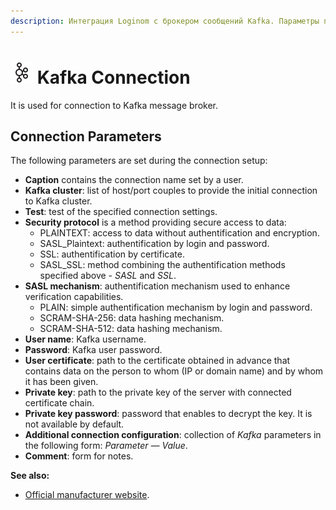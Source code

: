 ```yaml
---
description: Интеграция Loginom с брокером сообщений Kafka. Параметры подключения.
---
```

# ![ ](./../../../images/icons/common/data-sources/kafka_default.svg) Kafka Connection

It is used for connection to Kafka message broker.

## Connection Parameters

The following parameters are set during the connection setup:

* **Caption** contains the connection name set by a user.
* **Kafka cluster**: list of host/port couples to provide the initial connection to Kafka cluster.
* **Test**: test of the specified connection settings.
* **Security protocol** is a method providing secure access to data:
   * PLAINTEXT: access to data without authentification and encryption.
   * SASL_Plaintext: authentification by login and password.
   * SSL: authentification by certificate.
   * SASL_SSL: method combining the authentification methods specified above - *SASL* and *SSL*.
* **SASL mechanism**: authentification mechanism used to enhance verification capabilities.
   * PLAIN: simple authentification mechanism by login and password.
   * SCRAM-SHA-256: data hashing mechanism.
   * SCRAM-SHA-512: data hashing mechanism.
* **User name**: Kafka username.
* **Password**: Kafka user password.
* **User certificate**: path to the certificate obtained in advance that contains data on the person to whom (IP or domain name) and by whom it has been given.
* **Private key**: path to the private key of the server with connected certificate chain.
* **Private key password**: password that enables to decrypt the key. It is not available by default.
* **Additional connection configuration**: collection of *Kafka* parameters in the following form: *Parameter — Value*.
* **Comment**: form for notes.

**See also:**
* [Official manufacturer website](https://kafka.apache.org/documentation/).